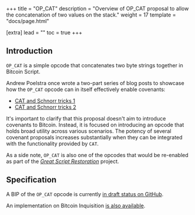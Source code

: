 +++
title = "OP_CAT"
description = "Overview of OP_CAT proposal to allow the concatenation of two values on the stack."
weight = 17
template = "docs/page.html"

[extra]
lead = ""
toc = true
+++


## Introduction

`OP_CAT` is a simple opcode that concatenates two byte strings together in Bitcoin Script.

Andrew Poelstra once wrote a two-part series of blog posts to showcase how the `OP_CAT` opcode can
in itself effectively enable covenants:

- [CAT and Schnorr tricks 1](https://www.wpsoftware.net/andrew/blog/cat-and-schnorr-tricks-i.html)
- [CAT and Schnorr tricks 2](https://www.wpsoftware.net/andrew/blog/cat-and-schnorr-tricks-ii.html)

It's important to clarify that this proposal doesn't aim to introduce covenants to Bitcoin. Instead,
it is focused on introducing an opcode that holds broad utility across various scenarios. The
potency of several covenant proposals increases substantially when they can be integrated with the
functionality provided by `CAT`.

As a side note, `OP_CAT` is also one of the opcodes that would be re-enabled as part of the [_Great
Script Restoration_](/extra/gsr) project.


## Specification

A BIP of the `OP_CAT` opcode is currently [in draft status on
GitHub](https://github.com/bitcoin/bips/pull/1525).

An implementation on Bitcoin Inquisition [is also
available](https://github.com/bitcoin-inquisition/bitcoin/pull/39).

